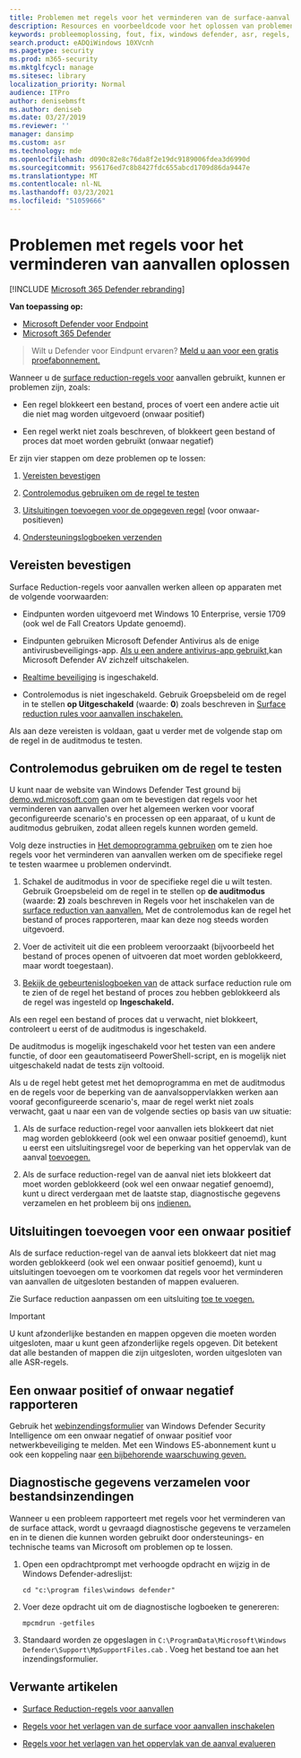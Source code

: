 ```yaml
---
title: Problemen met regels voor het verminderen van de surface-aanval oplossen
description: Resources en voorbeeldcode voor het oplossen van problemen met regels voor het verminderen van de surface attack in Microsoft Defender voor Eindpunt.
keywords: probleemoplossing, fout, fix, windows defender, asr, regels, hips, troubleshoot, audit, exclusion, false positive, broken, blocking, microsoft defender for endpoint, microsoft defender advanced threat protection
search.product: eADQiWindows 10XVcnh
ms.pagetype: security
ms.prod: m365-security
ms.mktglfcycl: manage
ms.sitesec: library
localization_priority: Normal
audience: ITPro
author: denisebmsft
ms.author: deniseb
ms.date: 03/27/2019
ms.reviewer: ''
manager: dansimp
ms.custom: asr
ms.technology: mde
ms.openlocfilehash: d090c82e8c76da8f2e19dc9189006fdea3d6990d
ms.sourcegitcommit: 956176ed7c8b8427fdc655abcd1709d86da9447e
ms.translationtype: MT
ms.contentlocale: nl-NL
ms.lasthandoff: 03/23/2021
ms.locfileid: "51059666"
---
```

# <a name="troubleshoot-attack-surface-reduction-rules"></a>Problemen met regels voor het verminderen van aanvallen oplossen

[!INCLUDE [Microsoft 365 Defender rebranding](../../includes/microsoft-defender.md)]


**Van toepassing op:**
- [Microsoft Defender voor Endpoint](https://go.microsoft.com/fwlink/p/?linkid=2146631)
- [Microsoft 365 Defender](https://go.microsoft.com/fwlink/?linkid=2118804)

> Wilt u Defender voor Eindpunt ervaren? [Meld u aan voor een gratis proefabonnement.](https://www.microsoft.com/microsoft-365/windows/microsoft-defender-atp?ocid=docs-wdatp-pullalerts-abovefoldlink) 


Wanneer u de [surface reduction-regels voor](attack-surface-reduction.md) aanvallen gebruikt, kunnen er problemen zijn, zoals:

- Een regel blokkeert een bestand, proces of voert een andere actie uit die niet mag worden uitgevoerd (onwaar positief)

- Een regel werkt niet zoals beschreven, of blokkeert geen bestand of proces dat moet worden gebruikt (onwaar negatief)

Er zijn vier stappen om deze problemen op te lossen:

1. [Vereisten bevestigen](#confirm-prerequisites)

2. [Controlemodus gebruiken om de regel te testen](#use-audit-mode-to-test-the-rule)

3. [Uitsluitingen toevoegen voor de opgegeven regel](#add-exclusions-for-a-false-positive) (voor onwaar-positieven)

4. [Ondersteuningslogboeken verzenden](#collect-diagnostic-data-for-file-submissions)

## <a name="confirm-prerequisites"></a>Vereisten bevestigen

Surface Reduction-regels voor aanvallen werken alleen op apparaten met de volgende voorwaarden:

- Eindpunten worden uitgevoerd met Windows 10 Enterprise, versie 1709 (ook wel de Fall Creators Update genoemd).

- Eindpunten gebruiken Microsoft Defender Antivirus als de enige antivirusbeveiligings-app. [Als u een andere antivirus-app gebruikt,](https://docs.microsoft.com/windows/security/threat-protection/microsoft-defender-antivirus/microsoft-defender-antivirus-compatibility)kan Microsoft Defender AV zichzelf uitschakelen.

- [Realtime beveiliging](https://docs.microsoft.com/windows/security/threat-protection/microsoft-defender-antivirus/configure-real-time-protection-microsoft-defender-antivirus) is ingeschakeld.

- Controlemodus is niet ingeschakeld. Gebruik Groepsbeleid om de regel in te stellen **op Uitgeschakeld** (waarde: **0**) zoals beschreven in [Surface reduction rules voor aanvallen inschakelen.](enable-attack-surface-reduction.md)

Als aan deze vereisten is voldaan, gaat u verder met de volgende stap om de regel in de auditmodus te testen.

## <a name="use-audit-mode-to-test-the-rule"></a>Controlemodus gebruiken om de regel te testen

U kunt naar de website van Windows Defender Test ground bij [demo.wd.microsoft.com](https://demo.wd.microsoft.com?ocid=cx-wddocs-testground) gaan om te bevestigen dat regels voor het verminderen van aanvallen over het algemeen werken voor vooraf geconfigureerde scenario's en processen op een apparaat, of u kunt de auditmodus gebruiken, zodat alleen regels kunnen worden gemeld.

Volg deze instructies in [Het demoprogramma gebruiken](evaluate-attack-surface-reduction.md) om te zien hoe regels voor het verminderen van aanvallen werken om de specifieke regel te testen waarmee u problemen ondervindt.

1. Schakel de auditmodus in voor de specifieke regel die u wilt testen. Gebruik Groepsbeleid om de regel in te stellen op **de auditmodus** (waarde: **2)** zoals beschreven in Regels voor het inschakelen van de [surface reduction van aanvallen.](enable-attack-surface-reduction.md) Met de controlemodus kan de regel het bestand of proces rapporteren, maar kan deze nog steeds worden uitgevoerd.

2. Voer de activiteit uit die een probleem veroorzaakt (bijvoorbeeld het bestand of proces openen of uitvoeren dat moet worden geblokkeerd, maar wordt toegestaan).

3. [Bekijk de gebeurtenislogboeken van](attack-surface-reduction.md) de attack surface reduction rule om te zien of de regel het bestand of proces zou hebben geblokkeerd als de regel was ingesteld op **Ingeschakeld.**

Als een regel een bestand of proces dat u verwacht, niet blokkeert, controleert u eerst of de auditmodus is ingeschakeld.

De auditmodus is mogelijk ingeschakeld voor het testen van een andere functie, of door een geautomatiseerd PowerShell-script, en is mogelijk niet uitgeschakeld nadat de tests zijn voltooid.

Als u de regel hebt getest met het demoprogramma en met de auditmodus en de regels voor de beperking van de aanvalsoppervlakken werken aan vooraf geconfigureerde scenario's, maar de regel werkt niet zoals verwacht, gaat u naar een van de volgende secties op basis van uw situatie:

1. Als de surface reduction-regel voor aanvallen iets blokkeert dat niet mag worden geblokkeerd (ook wel een onwaar positief genoemd), kunt u eerst een uitsluitingsregel voor de beperking van het oppervlak van de aanval [toevoegen.](#add-exclusions-for-a-false-positive)

2. Als de surface reduction-regel van de aanval niet iets blokkeert dat moet worden geblokkeerd (ook wel een onwaar negatief genoemd), kunt u direct verdergaan met de laatste stap, diagnostische gegevens verzamelen en het probleem bij ons [indienen.](#collect-diagnostic-data-for-file-submissions)

## <a name="add-exclusions-for-a-false-positive"></a>Uitsluitingen toevoegen voor een onwaar positief

Als de surface reduction-regel van de aanval iets blokkeert dat niet mag worden geblokkeerd (ook wel een onwaar positief genoemd), kunt u uitsluitingen toevoegen om te voorkomen dat regels voor het verminderen van aanvallen de uitgesloten bestanden of mappen evalueren.

Zie Surface reduction aanpassen om een uitsluiting [toe te voegen.](customize-attack-surface-reduction.md)

>[!IMPORTANT]
>U kunt afzonderlijke bestanden en mappen opgeven die moeten worden uitgesloten, maar u kunt geen afzonderlijke regels opgeven.
>Dit betekent dat alle bestanden of mappen die zijn uitgesloten, worden uitgesloten van alle ASR-regels.

## <a name="report-a-false-positive-or-false-negative"></a>Een onwaar positief of onwaar negatief rapporteren

Gebruik het [webinzendingsformulier](https://www.microsoft.com/wdsi/filesubmission) van Windows Defender Security Intelligence om een onwaar negatief of onwaar positief voor netwerkbeveiliging te melden. Met een Windows E5-abonnement kunt u ook een koppeling naar [een bijbehorende waarschuwing geven.](alerts-queue.md)

## <a name="collect-diagnostic-data-for-file-submissions"></a>Diagnostische gegevens verzamelen voor bestandsinzendingen

Wanneer u een probleem rapporteert met regels voor het verminderen van de surface attack, wordt u gevraagd diagnostische gegevens te verzamelen en in te dienen die kunnen worden gebruikt door ondersteunings- en technische teams van Microsoft om problemen op te lossen.

1. Open een opdrachtprompt met verhoogde opdracht en wijzig in de Windows Defender-adreslijst:

   ```console
   cd "c:\program files\windows defender"
   ```

2. Voer deze opdracht uit om de diagnostische logboeken te genereren:

   ```console
   mpcmdrun -getfiles
   ```

3. Standaard worden ze opgeslagen in `C:\ProgramData\Microsoft\Windows Defender\Support\MpSupportFiles.cab` . Voeg het bestand toe aan het inzendingsformulier.

## <a name="related-articles"></a>Verwante artikelen

- [Surface Reduction-regels voor aanvallen](attack-surface-reduction.md)

- [Regels voor het verlagen van de surface voor aanvallen inschakelen](enable-attack-surface-reduction.md)

- [Regels voor het verlagen van het oppervlak van de aanval evalueren](evaluate-attack-surface-reduction.md)
